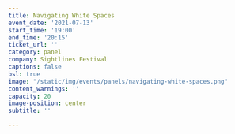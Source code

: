 ```yaml
---
title: Navigating White Spaces
event_date: '2021-07-13'
start_time: '19:00'
end_time: '20:15'
ticket_url: ''
category: panel
company: Sightlines Festival
captions: false
bsl: true
image: "/static/img/events/panels/navigating-white-spaces.png"
content_warnings: ''
capacity: 20
image-position: center
subtitle: ''

---
```

